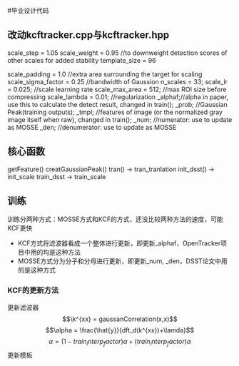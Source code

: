 #毕业设计代码

## 改动kcftracker.cpp与kcftracker.hpp

scale_step = 1.05
scale_weight = 0.95	//to downweight detection scores of other scales for added stability
template_size = 96

scale_padding = 1.0	//extra area surrounding the target for scaling
scale_sigma_factor = 0.25	//bandwidth of Gaussion
n_scales = 33;
scale_lr = 0.025;	//scale learning rate
scale_max_area = 512;	//max ROI size before compressing
scale_lambda = 0.01;	//regularization
_alphaf;//alpha in paper, use this to calculate the detect result, changed in train();
_prob;  //Gaussian Peak(training outputs);
_tmpl;  //features of image (or the normalized gray image itself when raw), changed in train();
_num;   //numerator: use to update as MOSSE
_den;   //denumerator: use to update as MOSSE

## 核心函数
getFeature()
creatGaussianPeak()
tran()  -> tran_tranlation
init_dsst()	-> init_scale
train_dsst  ->  train_scale

## 训练
训练分两种方式：MOSSE方式和KCF的方式，还没比较两种方法的速度，可能KCF更快
- KCF方式将滤波器看成一个整体进行更新，即更新_alphaf，OpenTracker项目中用的均是这种方法
- MOSSE方式分为分子和分母进行更新，即更新_num, _den，DSST论文中用的是这种方式
### KCF的更新方法
更新滤波器
$$\k^{xx} = gaussanCorrelation(x,x)$$
$$\alpha = \frac{\hat{y}}{dft_d(k^{xx})+\lamda}$$
$$\alpha = (1 - train_interp_factor)  \alpha + (train_interp_factor)\alpha$$
更新模板


